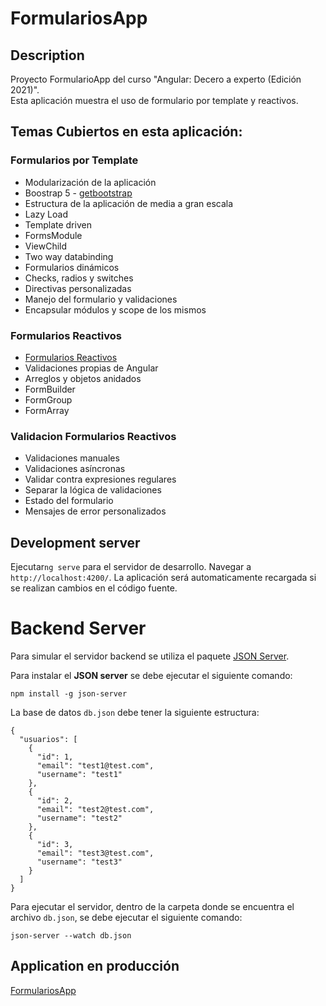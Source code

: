 # FormulariosApp

## Description

Proyecto FormularioApp del curso "Angular: Decero a experto (Edición 2021)".  
Esta aplicación muestra el uso de formulario por template y reactivos.

## Temas Cubiertos en esta aplicación:

### Formularios por Template

* Modularización de la aplicación
* Boostrap 5 - [getbootstrap](https://getbootstrap.com/)
* Estructura de la aplicación de media a gran escala
* Lazy Load
* Template driven
* FormsModule
* ViewChild
* Two way databinding
* Formularios dinámicos
* Checks, radios y switches
* Directivas personalizadas
* Manejo del formulario y validaciones
* Encapsular módulos y scope de los mismos

### Formularios Reactivos

* [Formularios Reactivos](https://angular.io/guide/reactive-forms#reactive-forms)
* Validaciones propias de Angular
* Arreglos y objetos anidados
* FormBuilder
* FormGroup
* FormArray

### Validacion Formularios Reactivos

* Validaciones manuales
* Validaciones asíncronas
* Validar contra expresiones regulares
* Separar la lógica de validaciones
* Estado del formulario
* Mensajes de error personalizados


## Development server
Ejecutar`ng serve` para el servidor de desarrollo. Navegar a  `http://localhost:4200/`. La aplicación será automaticamente recargada si se realizan cambios en el código fuente.

# Backend Server
Para simular el servidor backend se utiliza el paquete [JSON Server](https://www.npmjs.com/package/json-server).

Para instalar el **JSON server** se debe ejecutar el siguiente comando:
```text
npm install -g json-server
```

La base de datos ``db.json`` debe tener la siguiente estructura:

```json5
{
  "usuarios": [
    {
      "id": 1,
      "email": "test1@test.com",
      "username": "test1"
    },
    {
      "id": 2,
      "email": "test2@test.com",
      "username": "test2"
    },
    {
      "id": 3,
      "email": "test3@test.com",
      "username": "test3"
    }
  ]
}
```
Para ejecutar el servidor, dentro de la carpeta donde se encuentra el archivo ``db.json``, se debe ejecutar el siguiente comando:

```text
json-server --watch db.json
```

## Application en producción
[FormulariosApp](https://formulariosapp.netlify.app/)
